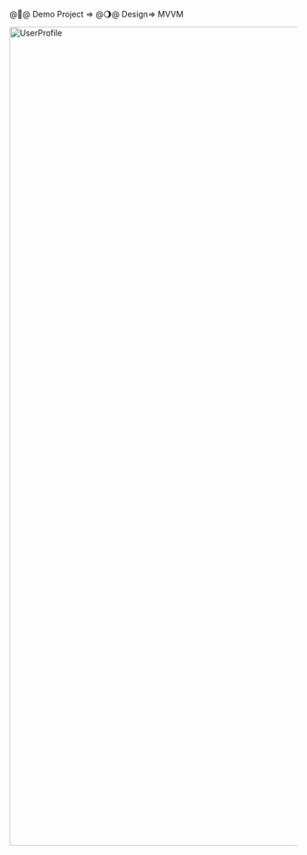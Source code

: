 
@🍃@ Demo Project
=> @🌖@ Design=> MVVM

<img width="1434" alt="UserProfile" src="https://github.com/sumitchahar/UserProfileDemo/assets/19342930/a493d765-c5ca-4e6e-8221-6d153828db58">
